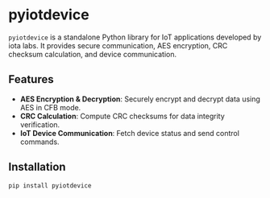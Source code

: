 # pyiotdevice

`pyiotdevice` is a standalone Python library for IoT applications developed by iota labs. It provides secure communication, AES encryption, CRC checksum calculation, and device communication.

## Features
- **AES Encryption & Decryption**: Securely encrypt and decrypt data using AES in CFB mode.
- **CRC Calculation**: Compute CRC checksums for data integrity verification.
- **IoT Device Communication**: Fetch device status and send control commands.

## Installation
```sh
pip install pyiotdevice
